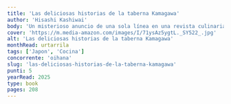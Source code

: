```yaml
---
title: 'Las deliciosas historias de la taberna Kamagawa'
author: 'Hisashi Kashiwai'
body: 'Un misterioso anuncio de una sola línea en una revista culinaria, sin número de teléfono ni dirección: ¡quienes deseen visitar la taberna Kamogawa tienen que confiar en un toque de magia para llegar hasta ella!'
cover: 'https://m.media-amazon.com/images/I/71ysAz5ygtL._SY522_.jpg'
alt: 'Las deliciosas historias de la taberna Kamagawa'
monthRead: urtarrila
tags: ['Japon', 'Cocina']
concorrente: 'oihana'
slug: 'las-deliciosas-historias-de-la-taberna-kamagawa'
punti: 5
yearRead: 2025
type: book
pages: 208
---
```


